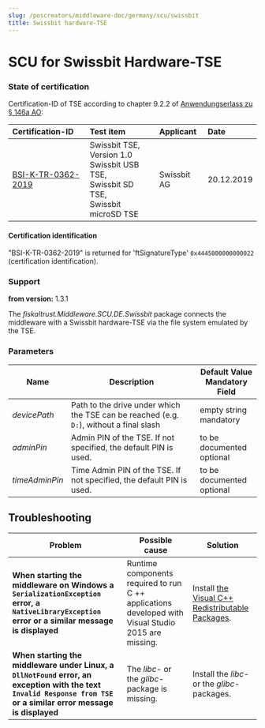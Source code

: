 ```yaml
---
slug: /poscreators/middleware-doc/germany/scu/swissbit
title: Swissbit hardware-TSE
---
```


# SCU for Swissbit Hardware-TSE

### State of certification

Certification-ID of TSE according to chapter 9.2.2 of [Anwendungserlass zu § 146a AO](https://docs.fiskaltrust.cloud/doc/productdescription-de-doc/product-service-description/media/2019-06-17-einfuehrung-paragraf-146a-AO-anwendungserlass-zu-paragraf-146a-AO.pdf):

| Certification-ID                                             | Test item                                                    | Applicant   | Date       |
| :----------------------------------------------------------- | :----------------------------------------------------------- | :---------- | :--------- |
| [BSI-K-TR-0362-2019](https://www.bsi.bund.de/SharedDocs/Zertifikate_TR/Technische_Sicherheitseinrichtungen/BSI-K-TR-0362-2019.html) | Swissbit TSE, Version 1.0 <br />Swissbit USB TSE, <br />Swissbit SD TSE, <br />Swissbit microSD TSE | Swissbit AG | 20.12.2019 |

#### Certification identification

"BSI-K-TR-0362-2019" is returned for 'ftSignatureType' `0x4445000000000022` (certification identification). 

### **Support**

**from version:** 1.3.1

The _fiskaltrust.Middleware.SCU.DE.Swissbit_ package connects the middleware with a Swissbit hardware-TSE via the file system emulated by the TSE.

### Parameters

| Name           | Description                                                  | **Default Value**<br />**Mandatory Field** |
| -------------- | ------------------------------------------------------------ | ------------------------------------------ |
| _devicePath_   | Path to the drive under which the TSE can be reached (e.g. ` D: `), without a final slash | empty string<br />mandatory                |
| _adminPin_     | Admin PIN of the TSE. If not specified, the default PIN is used. | to be documented<br />optional             |
| _timeAdminPin_ | Time Admin PIN of the TSE. If not specified, the default PIN is used. | to be documented<br />optional             |

## Troubleshooting

| Problem                                                      | Possible cause                                               | Solution                                                     |
| ------------------------------------------------------------ | ------------------------------------------------------------ | ------------------------------------------------------------ |
| **When starting the middleware on Windows a `SerializationException` error, a` NativeLibraryException` error or a similar message is displayed** | Runtime components required to run C ++ applications developed with Visual Studio 2015 are missing. | Install [the Visual C++ Redistributable Packages](https://www.microsoft.com/de-at/download/details.aspx?id=48145). |
| **When starting the middleware under Linux, a `DllNotFound` error, an exception with the text` Invalid Response from TSE` or a similar error message is displayed** | The _libc_- or the _glibc_-package is missing.               | Install the _libc_- or the _glibc_-packages.                 |